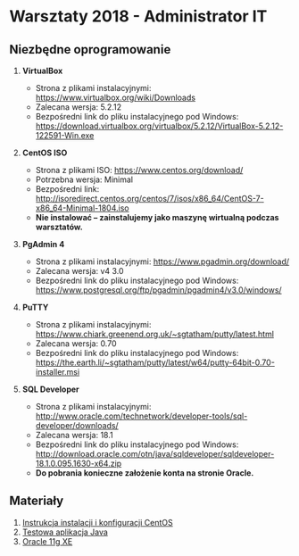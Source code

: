 # Warsztaty 2018 - Administrator IT

## Niezbędne oprogramowanie

1. **VirtualBox**
    * Strona z plikami instalacyjnymi: https://www.virtualbox.org/wiki/Downloads
    * Zalecana wersja: 5.2.12
    * Bezpośredni link do pliku instalacyjnego pod Windows: https://download.virtualbox.org/virtualbox/5.2.12/VirtualBox-5.2.12-122591-Win.exe

2. **CentOS ISO**
    * Strona z plikami ISO: https://www.centos.org/download/
    * Potrzebna wersja: Minimal
    * Bezpośredni link: http://isoredirect.centos.org/centos/7/isos/x86_64/CentOS-7-x86_64-Minimal-1804.iso
    * **Nie instalować – zainstalujemy jako maszynę wirtualną podczas warsztatów.**

3. **PgAdmin 4**
    * Strona z plikami instalacyjnymi: https://www.pgadmin.org/download/
    * Zalecana wersja: v4 3.0
    * Bezpośredni link do pliku instalacyjnego pod Windows: https://www.postgresql.org/ftp/pgadmin/pgadmin4/v3.0/windows/

4. **PuTTY**
    * Strona z plikami instalacyjnymi: https://www.chiark.greenend.org.uk/~sgtatham/putty/latest.html
    * Zalecana wersja: 0.70
    * Bezpośredni link do pliku instalacyjnego pod Windows: https://the.earth.li/~sgtatham/putty/latest/w64/putty-64bit-0.70-installer.msi

5. **SQL Developer**
    * Strona z plikami instalacyjnymi: http://www.oracle.com/technetwork/developer-tools/sql-developer/downloads/
    * Zalecana wersja: 18.1
    * Bezpośredni link do pliku instalacyjnego pod Windows: http://download.oracle.com/otn/java/sqldeveloper/sqldeveloper-18.1.0.095.1630-x64.zip
    * **Do pobrania konieczne założenie konta na stronie Oracle.**

## Materiały

1. [Instrukcja instalacji i konfiguracji CentOS](CENTOS_INSTRUCTION.md)
2. [Testowa aplikacja Java](compiled/training.war)
3. [Oracle 11g XE](https://system.aurea-bpm.com/download/training/oracle-xe-11.2.0-1.0.x86_64.rpm.zip)

